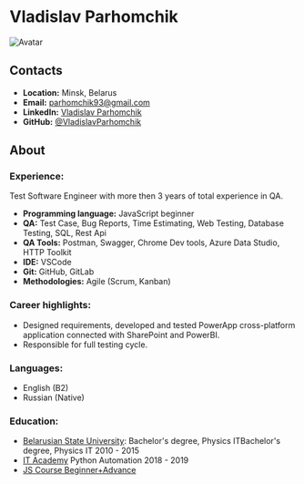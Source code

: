 # Vladislav Parhomchik
![Avatar](https://avatars.githubusercontent.com/u/83717836?v=4)

## Contacts  
 * **Location:** Minsk, Belarus
 * **Email:** parhomchik93@gmail.com
 * **LinkedIn:** [Vladislav Parhomchik](https://www.linkedin.com/in/parhomchik-vladislav-9b387a150/)
 * **GitHub:** [@VladislavParhomchik](https://github.com/VladislavParhomchik)

 ## About

 ### Experience:
 Test Software Engineer with more then 3 years of total experience in QA.
- **Programming language:** JavaScript beginner 
- **QA:** Test Case, Bug Reports, Time Estimating, Web Testing, Database Testing, SQL, Rest Api
- **QA Tools:** Postman, Swagger, Chrome Dev tools, Azure Data Studio, HTTP Toolkit
- **IDE:** VSCode
- **Git:** GitHub, GitLab
- **Methodologies:** Agile (Scrum, Kanban)

### Career highlights:
- Designed requirements, developed and tested PowerApp cross-platform application connected with SharePoint and PowerBI.
- Responsible for full testing cycle. 

### Languages:
- English (B2)
- Russian (Native)

### Education:
- [Belarusian State University](https://www.linkedin.com/school/belarusian-state-university/): Bachelor's degree, Physics ITBachelor's degree, Physics IT 2010 - 2015
- [IT Academy](https://www.linkedin.com/school/it-academy/) Python Automation 2018 - 2019
- [JS Course Beginner+Advance](https://www.udemy.com/course/javascript-the-complete-guide-2020-beginner-advanced/?couponCode=LETSLEARNNOW)